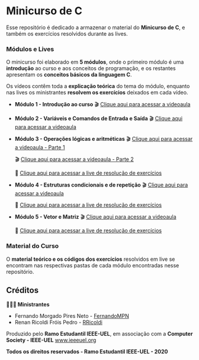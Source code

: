 # Minicurso de C

Esse repositório é dedicado a armazenar o material do **Minicurso de C**, e também os exercícios resolvidos durante as lives. 

### Módulos e Lives 
O minicurso foi elaborado em **5 módulos**, onde o primeiro módulo é uma **introdução** ao curso e aos conceitos de programação, e os restantes apresentam os **conceitos básicos da linguagem C**.

Os vídeos contêm toda a **explicação teórica** do tema do módulo, enquanto nas lives os ministrantes **resolvem os exercícios** deixados em cada vídeo.

 - **Módulo 1 - Introdução ao curso**
	🎬 [Clique aqui para acessar a videoaula](https://youtu.be/Pm3M2H2KjCA)

 - **Módulo 2 - Variáveis e Comandos de Entrada e Saída**
	🎬 [Clique aqui para acessar a videoaula](https://youtu.be/Yn7N-R4aTEg)
	
 - **Módulo 3 - Operações lógicas e aritméticas**
	🎬 [Clique aqui para acessar a videoaula - Parte 1](https://youtu.be/v_mLETP2Z_4)
	
	🎬 [Clique aqui para acessar a videoaula - Parte 2](https://youtu.be/Edrg9Nms2kw)
	
	🔴 [Clique aqui para acessar a live de resolução de exercícios](https://youtu.be/ms8mHmDkjd0) 

 - **Módulo 4 - Estruturas condicionais e de repetição**
	🎬 [Clique aqui para acessar a videoaula](https://youtu.be/EPN8wUNMtJM)
	
	🔴 [Clique aqui para acessar a live de resolução de exercícios](https://youtu.be/Y88Wx7ACzjI) 

 - **Módulo 5 - Vetor e Matriz**
	🎬 [Clique aqui para acessar a videoaula](https://youtu.be/Ltb_KlhPEe8)
	
	🔴 [Clique aqui para acessar a live de resolução de exercícios](https://youtu.be/s4pZ6c6K8FA)

### Material do Curso

O **material teórico e os códigos dos exercícios** resolvidos em live se encontram nas respectivas pastas de cada módulo encontradas nesse repositório.


## Créditos

**👨🏽‍💻 Ministrantes**

- Fernando Morgado Pires Neto - [FernandoMPN](https://github.com/FernandoMPN)
- Renan Ricoldi Fróis Pedro - [RRicoldi](https://github.com/RRicoldi)

Produzido pelo **Ramo Estudantil IEEE-UEL**, em associação com a **Computer Society - IEEE-UEL**
www.ieeeuel.org


**Todos os direitos reservados - Ramo Estudantil IEEE-UEL - 2020**

